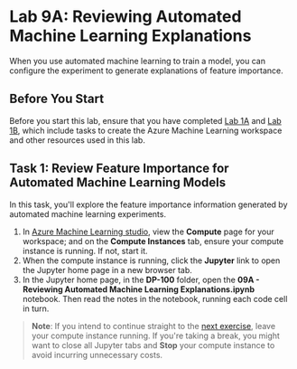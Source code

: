 # Lab 9A: Reviewing Automated Machine Learning Explanations

When you use automated machine learning to train a model, you can configure the experiment to generate explanations of feature importance.

## Before You Start

Before you start this lab, ensure that you have completed [Lab 1A](Lab01A.md) and [Lab 1B](Lab01B.md), which include tasks to create the Azure Machine Learning workspace and other resources used in this lab.

## Task 1: Review Feature Importance for Automated Machine Learning Models

In this task, you'll explore the feature importance information generated by automated machine learning experiments.

1. In [Azure Machine Learning studio](https://ml.azure.com), view the **Compute** page for your workspace; and on the **Compute Instances** tab, ensure your compute instance is running. If not, start it.
2. When the compute instance is running, click the **Jupyter** link to open the Jupyter home page in a new browser tab.
3. In the Jupyter home page, in the **DP-100** folder, open the **09A - Reviewing Automated Machine Learning Explanations.ipynb** notebook. Then read the notes in the notebook, running each code cell in turn.

> **Note**: If you intend to continue straight to the [next exercise](Lab09B.md), leave your compute instance running. If you're taking a break, you might want to close all Jupyter tabs and **Stop** your compute instance to avoid incurring unnecessary costs.
